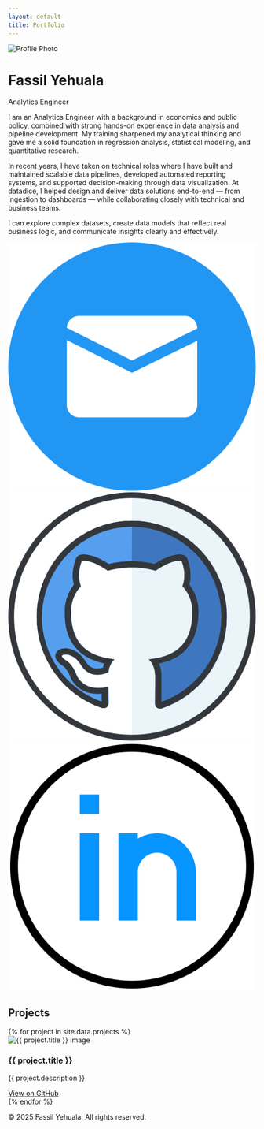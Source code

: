 ```yaml
---
layout: default
title: Portfolio
---
```


<div class="layout">

  <!-- Sidebar -->
  <div class="sidebar">
    <img src="images/placeholder.jpg" alt="Profile Photo" class="profile-pic" />
    <h1>Fassil Yehuala</h1>
    <p class="title">Analytics Engineer</p>
    <div class="about-text">
    <p>
      I am an Analytics Engineer with a background in economics and public policy, combined with strong hands-on experience in data analysis and pipeline development. My training sharpened my analytical thinking and gave me a solid foundation in regression analysis, statistical modeling, and quantitative research.
    </p>
    <p>
      In recent years, I have taken on technical roles where I have built and maintained scalable data pipelines, developed automated reporting systems, and supported decision-making through data visualization. At datadice, I helped design and deliver data solutions end-to-end — from ingestion to dashboards — while collaborating closely with technical and business teams.
    </p>
    <p>
     I can explore complex datasets, create data models that reflect real business logic, and communicate insights clearly and effectively.
    </p>
    </div>
    <div class="contact-icons">
      <a href="mailto:fassil.yehuala@gmail.com"><img src="/images/mail.png" alt="Email" /></a>
      <a href="https://github.com/fassilsis" target="_blank"><img src="/images/github.png" alt="GitHub" /></a>
      <a href="https://linkedin.com/in/fassilsis" target="_blank"><img src="/images/linkedin.png" alt="LinkedIn" /></a>
    </div>
  </div>
  <!-- Main Content -->
  <div class="main-content">
    <!-- Projects Section -->
    <section id="projects" class="section">
      <h2>Projects</h2>
      <div class="projects-list">
        {% for project in site.data.projects %}
        <div class="project-row">
          <img src="{{ project.image }}" alt="{{ project.title }} Image" class="project-img" />
          <div class="project-details">
            <h3>{{ project.title }}</h3>
            <p>{{ project.description }}</p>
            <a href="{{ project.link }}" target="_blank">View on GitHub</a>
          </div>
        </div>
        {% endfor %}
      </div>
    </section>
    <footer class="footer">
      <p>&copy; 2025 Fassil Yehuala. All rights reserved.</p>
    </footer>

  </div>

</div>

